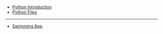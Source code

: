 * [Python Introduction](https://github.com/jctmcclain/Python-Intro/blob/main/python-intro.md)
* [Python Files](https://github.com/jctmcclain/Python-Intro/blob/main/python-files.md)
----
* [Swimming App](https://github.com/jctmcclain/Python-Intro/blob/main/swimmingapp/READE.md)
